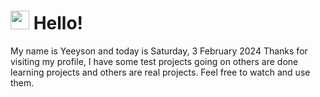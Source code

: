  <h1>
    <img src="https://emojis.slackmojis.com/emojis/images/1643510097/45343/hi.gif?1643510097" width="30"/> 
    Hello!
 </h1>
 <p>
    My name is Yeeyson and today is Saturday, 3 February 2024
    Thanks for visiting my profile, I have some test projects going on others are done learning projects and others are real projects.
    Feel free to watch and use them.
 </p>